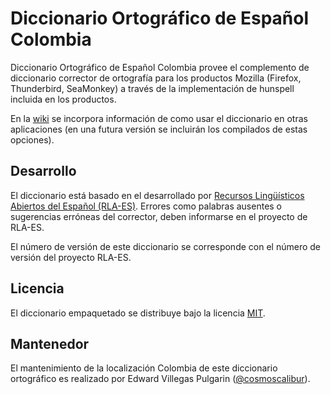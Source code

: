 # Diccionario Ortográfico de Español Colombia

Diccionario Ortográfico de Español Colombia provee el complemento de diccionario corrector de ortografía para los productos Mozilla (Firefox, Thunderbird, SeaMonkey) a través de la implementación de hunspell incluida en los productos.  

En la [wiki](https://github.com/cosmoscalibur/diccionario-mozilla-es-co/wiki/02-Usar-en-otras-aplicaciones) se incorpora información de como usar el diccionario en otras aplicaciones (en una futura versión se incluirán los compilados de estas opciones).

## Desarrollo

El diccionario está basado en el desarrollado por [Recursos Lingüísticos Abiertos del Español (RLA-ES)](https://github.com/sbosio/rla-es). Errores como palabras ausentes o sugerencias erróneas del corrector, deben informarse en el proyecto de RLA-ES.  

El número de versión de este diccionario se corresponde con el número de versión del proyecto RLA-ES.  

## Licencia

El diccionario empaquetado se distribuye bajo la licencia [MIT](LICENSE).

## Mantenedor

El mantenimiento de la localización Colombia de este diccionario ortográfico es realizado por Edward Villegas Pulgarin ([@cosmoscalibur](https://github.com/cosmoscalibur)).
